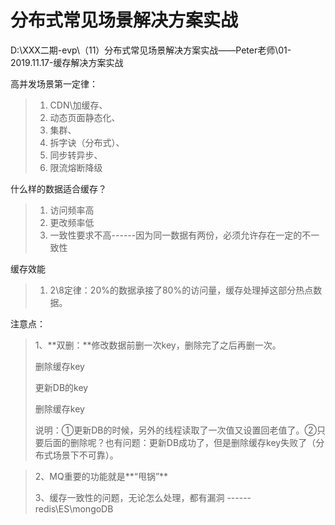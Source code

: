 # 分布式常见场景解决方案实战

D:\XXX二期-evp\（11）分布式常见场景解决方案实战——Peter老师\01-2019.11.17-缓存解决方案实战





高并发场景第一定律：

> 1. CDN\加缓存、
> 2. 动态页面静态化、
> 3. 集群、
> 4. 拆字诀（分布式）、
> 5. 同步转异步、
> 6. 限流熔断降级



什么样的数据适合缓存？

> 1. 访问频率高
> 2. 更改频率低
> 3. 一致性要求不高------因为同一数据有两份，必须允许存在一定的不一致性



缓存效能

> 1. 2\8定律：20%的数据承接了80%的访问量，缓存处理掉这部分热点数据。



注意点：

> 1、**双删：**修改数据前删一次key，删除完了之后再删一次。
>
> 删除缓存key
>
> 更新DB的key
>
> 删除缓存key
>
> 说明：①更新DB的时候，另外的线程读取了一次值又设置回老值了。②只要后面的删除呢？也有问题：更新DB成功了，但是删除缓存key失败了（分布式场景下不可靠）。

> 2、MQ重要的功能就是**“甩锅”**
>
> 3、缓存一致性的问题，无论怎么处理，都有漏洞 ------ redis\ES\mongoDB
>
> 











